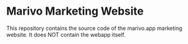# Marivo Marketing Website

This repository contains the source code of the marivo.app marketing website.
It does NOT contain the webapp itself.
